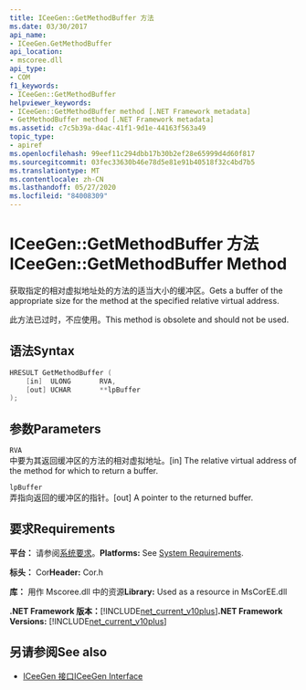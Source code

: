 ```yaml
---
title: ICeeGen::GetMethodBuffer 方法
ms.date: 03/30/2017
api_name:
- ICeeGen.GetMethodBuffer
api_location:
- mscoree.dll
api_type:
- COM
f1_keywords:
- ICeeGen::GetMethodBuffer
helpviewer_keywords:
- ICeeGen::GetMethodBuffer method [.NET Framework metadata]
- GetMethodBuffer method [.NET Framework metadata]
ms.assetid: c7c5b39a-d4ac-41f1-9d1e-44163f563a49
topic_type:
- apiref
ms.openlocfilehash: 99eef11c294dbb17b30b2ef28e65999d4d60f817
ms.sourcegitcommit: 03fec33630b46e78d5e81e91b40518f32c4bd7b5
ms.translationtype: MT
ms.contentlocale: zh-CN
ms.lasthandoff: 05/27/2020
ms.locfileid: "84008309"
---
```

# <a name="iceegengetmethodbuffer-method"></a><span data-ttu-id="e15ff-102">ICeeGen::GetMethodBuffer 方法</span><span class="sxs-lookup"><span data-stu-id="e15ff-102">ICeeGen::GetMethodBuffer Method</span></span>
<span data-ttu-id="e15ff-103">获取指定的相对虚拟地址处的方法的适当大小的缓冲区。</span><span class="sxs-lookup"><span data-stu-id="e15ff-103">Gets a buffer of the appropriate size for the method at the specified relative virtual address.</span></span>  
  
 <span data-ttu-id="e15ff-104">此方法已过时，不应使用。</span><span class="sxs-lookup"><span data-stu-id="e15ff-104">This method is obsolete and should not be used.</span></span>  
  
## <a name="syntax"></a><span data-ttu-id="e15ff-105">语法</span><span class="sxs-lookup"><span data-stu-id="e15ff-105">Syntax</span></span>  
  
```cpp  
HRESULT GetMethodBuffer (  
    [in]  ULONG       RVA,  
    [out] UCHAR       **lpBuffer  
);  
```  
  
## <a name="parameters"></a><span data-ttu-id="e15ff-106">参数</span><span class="sxs-lookup"><span data-stu-id="e15ff-106">Parameters</span></span>  
 `RVA`  
 <span data-ttu-id="e15ff-107">中要为其返回缓冲区的方法的相对虚拟地址。</span><span class="sxs-lookup"><span data-stu-id="e15ff-107">[in] The relative virtual address of the method for which to return a buffer.</span></span>  
  
 `lpBuffer`  
 <span data-ttu-id="e15ff-108">弄指向返回的缓冲区的指针。</span><span class="sxs-lookup"><span data-stu-id="e15ff-108">[out] A pointer to the returned buffer.</span></span>  
  
## <a name="requirements"></a><span data-ttu-id="e15ff-109">要求</span><span class="sxs-lookup"><span data-stu-id="e15ff-109">Requirements</span></span>  
 <span data-ttu-id="e15ff-110">**平台：** 请参阅[系统要求](../../get-started/system-requirements.md)。</span><span class="sxs-lookup"><span data-stu-id="e15ff-110">**Platforms:** See [System Requirements](../../get-started/system-requirements.md).</span></span>  
  
 <span data-ttu-id="e15ff-111">**标头：** Cor</span><span class="sxs-lookup"><span data-stu-id="e15ff-111">**Header:** Cor.h</span></span>  
  
 <span data-ttu-id="e15ff-112">**库：** 用作 Mscoree.dll 中的资源</span><span class="sxs-lookup"><span data-stu-id="e15ff-112">**Library:** Used as a resource in MsCorEE.dll</span></span>  
  
 <span data-ttu-id="e15ff-113">**.NET Framework 版本：**[!INCLUDE[net_current_v10plus](../../../../includes/net-current-v10plus-md.md)]</span><span class="sxs-lookup"><span data-stu-id="e15ff-113">**.NET Framework Versions:** [!INCLUDE[net_current_v10plus](../../../../includes/net-current-v10plus-md.md)]</span></span>  
  
## <a name="see-also"></a><span data-ttu-id="e15ff-114">另请参阅</span><span class="sxs-lookup"><span data-stu-id="e15ff-114">See also</span></span>

- [<span data-ttu-id="e15ff-115">ICeeGen 接口</span><span class="sxs-lookup"><span data-stu-id="e15ff-115">ICeeGen Interface</span></span>](iceegen-interface.md)
